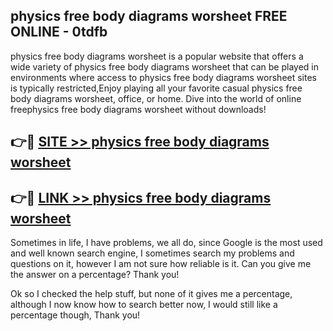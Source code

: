 ## physics free body diagrams worsheet FREE ONLINE - 0tdfb

physics free body diagrams worsheet is a popular website that offers a wide variety of physics free body diagrams worsheet that can be played in environments where access to physics free body diagrams worsheet sites is typically restricted,Enjoy playing all your favorite casual physics free body diagrams worsheet, office, or home. Dive into the world of online freephysics free body diagrams worsheet without downloads!

## 👉🔴 [SITE >> physics free body diagrams worsheet](http://news.freeplayer.one?title=physics_free_body_diagrams_worsheet&ref=FRRE)

## 👉🔴 [LINK >> physics free body diagrams worsheet](http://news.freeplayer.one?title=physics_free_body_diagrams_worsheet&ref=FREE)

Sometimes in life, I have problems, we all do, since Google is the most used and well known search engine, I sometimes search my problems and questions on it, however I am not sure how reliable is it. Can you give me the answer on a percentage? Thank you!

Ok so I checked the help stuff, but none of it gives me a percentage, although I now know how to search better now, I would still like a percentage though, Thank you!